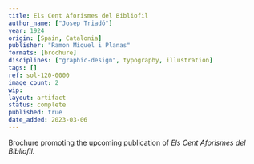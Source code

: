 ```yaml
---
title: Els Cent Aforismes del Bibliofil
author_name: ["Josep Triadó"]
year: 1924
origin: [Spain, Catalonia]
publisher: "Ramon Miquel i Planas"
formats: [brochure]
disciplines: ["graphic-design", typography, illustration]
tags: []
ref: sol-120-0000
image_count: 2
wip:
layout: artifact
status: complete
published: true
date_added: 2023-03-06
---
```


Brochure promoting the upcoming publication of <i>Els Cent Aforismes del Bibliofil</i>.
